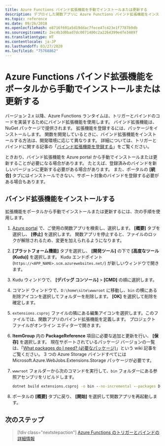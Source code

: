 ```yaml
---
title: Azure Functions バインド拡張機能を手動でインストールまたは更新する
description: デプロイした関数アプリに Azure Functions バインド拡張機能をインストールまたは更新する方法について説明します。
ms.topic: reference
ms.date: 09/26/2018
ms.openlocfilehash: e8716f691a5d19ddac7fece47c423e1f7787b9db
ms.sourcegitcommit: 2ec4b3d0bad7dc0071400c2a2264399e4fe34897
ms.translationtype: HT
ms.contentlocale: ja-JP
ms.lasthandoff: 03/27/2020
ms.locfileid: "75768862"
---
```

# <a name="manually-install-or-update-azure-functions-binding-extensions-from-the-portal"></a>Azure Functions バインド拡張機能をポータルから手動でインストールまたは更新する

バージョン 2.x 以降、Azure Functions ランタイムは、トリガーとバインドのコードを実装するためにバインド拡張機能を使用します。 バインド拡張機能は、NuGet パッケージで提供されます。 拡張機能を登録するには、パッケージをインストールします。 関数を開発しているときに、バインド拡張機能をインストールする方法は、開発環境に応じて異なります。 詳細については、トリガーとバインドに関する記事の「[バインド拡張機能を登録する](./functions-bindings-register.md)」をご覧ください。

ときおり、バインド拡張機能を Azure portal から手動でインストールまたは更新することが必要になる場合があります。 たとえば、登録済みのバインドを新しいバージョンに更新する必要がある場合があります。 また、ポータルの **[統合]** タブにはインストールできない、サポート対象のバインドを登録する必要がある場合もあります。

## <a name="install-a-binding-extension"></a>バインド拡張機能をインストールする

拡張機能をポータルから手動でインストールまたは更新するには、次の手順を使用します。

1. [Azure portal](https://portal.azure.com) で、ご使用の関数アプリを検索し、選択します。 **[概要]** タブを選択し、 **[停止]** を選択します。  関数アプリを停止すると、ファイルのロックが解除されるため、変更を加えられるようになります。

1. **[プラットフォーム機能]** タブを選択し、 **[開発ツール]** の下で **[高度なツール (Kudu)]** を選択します。 Kudu エンドポイント (`https://<APP_NAME>.scm.azurewebsites.net/`) が新しいウィンドウで開きます。

1. Kudu ウィンドウで、 **[デバッグ コンソール]**  >  **[CMD]** の順に選択します。  

1. コマンド ウィンドウで、`D:\home\site\wwwroot` に移動し、`bin` の横にある削除アイコンを選択してフォルダーを削除します。 **[OK]** を選択して削除を確定します。

1. `extensions.csproj` ファイルの隣にある編集アイコンを選択します。このファイルでは、関数アプリのバインド拡張機能を定義します。 プロジェクト ファイルがオンライン エディターで開きます。

1. **ItemGroup** 内の **PackageReference** 項目に必要な追加と更新を行い、 **[保存]** を選択します。 現在サポートされているパッケージ バージョンの一覧は、「[What packages do I need? (必要なパッケージ)](https://github.com/Azure/azure-functions-host/wiki/Updating-your-function-app-extensions#what-nuget-packages-do-i-need)」という wiki 記事をご覧ください。 3 つの Azure Storage バインドすべてには Microsoft.Azure.WebJobs.Extensions.Storage パッケージが必要です。

1. `wwwroot` フォルダーから次のコマンドを実行して、`bin` フォルダーにある参照アセンブリをリビルドします。

    ```cmd
    dotnet build extensions.csproj -o bin --no-incremental --packages D:\home\.nuget
    ```

1. ポータルの **[概要]** タブに戻り、 **[開始]** を選択して関数アプリを再起動します。

## <a name="next-steps"></a>次のステップ

> [!div class="nextstepaction"]
> [Azure Functions のトリガーとバインドの詳細情報](functions-triggers-bindings.md)
